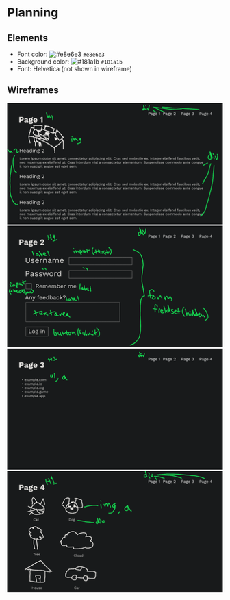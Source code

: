 # Planning

## Elements

- Font color: ![#e8e6e3](https://via.placeholder.com/15/e8e6e3/e8e6e3.png) `#e8e6e3`
- Background color: ![#181a1b](https://via.placeholder.com/15/181a1b/181a1b.png) `#181a1b`
- Font: Helvetica (not shown in wireframe)

## Wireframes
![page1-wireframe.png](/images/page1-wireframe.png)
![page2-wireframe.png](/images/page2-wireframe.png)
![page3-wireframe.png](/images/page3-wireframe.png)
![page4-wireframe.png](/images/page4-wireframe.png)
